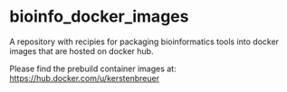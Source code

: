 # bioinfo_docker_images
A repository with recipies for packaging bioinformatics tools into docker images that are hosted on docker hub.

Please find the prebuild container images at:
https://hub.docker.com/u/kerstenbreuer

